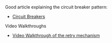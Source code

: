 Good article explaining the circuit breaker pattern:
- [Circuit Breakers](https://dzone.com/articles/understanding-retry-pattern-with-exponential-back)

Video Walkthroughs
- [Video Walkthrough of the retry mechanism](https://www.loom.com/share/15fdf1418c9d42fb8c0b4c09105d8336)
